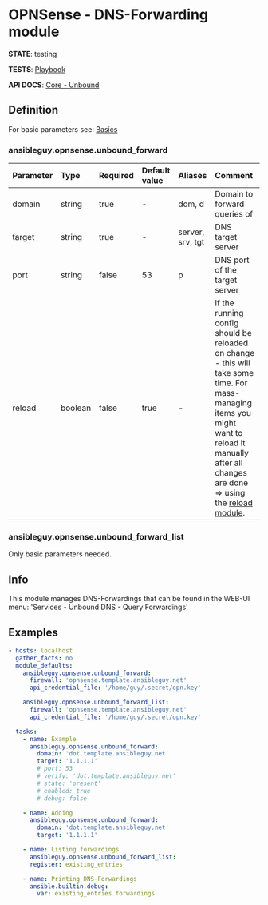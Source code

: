 # OPNSense - DNS-Forwarding module

**STATE**: testing

**TESTS**: [Playbook](https://github.com/ansibleguy/collection_opnsense/blob/stable/tests/unbound_forward.yml)

**API DOCS**: [Core - Unbound](https://docs.opnsense.org/development/api/core/unbound.html)

## Definition

For basic parameters see: [Basics](https://github.com/ansibleguy/collection_opnsense/blob/stable/docs/use_basic.md#definition)

### ansibleguy.opnsense.unbound_forward

| Parameter  | Type    | Required | Default value | Aliases          | Comment                       |
|:-----------|:--------|:---------|:---------------|:-----------------|:------------------------------|
| domain     | string  | true     | -            | dom, d           | Domain to forward queries of  |
| target   | string | true    | -            | server, srv, tgt | DNS target server             |
| port | string     | false    | 53          | p                | DNS port of the target server |
| reload       | boolean | false    | true                 | -                | If the running config should be reloaded on change - this will take some time. For mass-managing items you might want to reload it manually after all changes are done => using the [reload module](https://github.com/ansibleguy/collection_opnsense/blob/stable/docs/use_reload.md). |

### ansibleguy.opnsense.unbound_forward_list

Only basic parameters needed.

## Info

This module manages DNS-Forwardings that can be found in the WEB-UI menu: 'Services - Unbound DNS - Query Forwardings'

## Examples

```yaml
- hosts: localhost
  gather_facts: no
  module_defaults:
    ansibleguy.opnsense.unbound_forward:
      firewall: 'opnsense.template.ansibleguy.net'
      api_credential_file: '/home/guy/.secret/opn.key'

    ansibleguy.opnsense.unbound_forward_list:
      firewall: 'opnsense.template.ansibleguy.net'
      api_credential_file: '/home/guy/.secret/opn.key'

  tasks:
    - name: Example
      ansibleguy.opnsense.unbound_forward:
        domain: 'dot.template.ansibleguy.net'
        target: '1.1.1.1'
        # port: 53
        # verify: 'dot.template.ansibleguy.net'
        # state: 'present'
        # enabled: true
        # debug: false

    - name: Adding
      ansibleguy.opnsense.unbound_forward:
        domain: 'dot.template.ansibleguy.net'
        target: '1.1.1.1'

    - name: Listing forwardings
      ansibleguy.opnsense.unbound_forward_list:
      register: existing_entries

    - name: Printing DNS-Forwardings
      ansible.builtin.debug:
        var: existing_entries.forwardings
```
